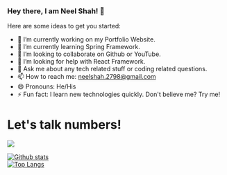 ### Hey there, I am Neel Shah! 👋

<!--
**ineelshah/ineelshah** is a ✨ _special_ ✨ repository because its `README.md` (this file) appears on your GitHub profile.
-->

Here are some ideas to get you started:

- 🔭 I’m currently working on my Portfolio Website.
- 🌱 I’m currently learning Spring Framework.
- 👯 I’m looking to collaborate on Github or YouTube.
- 🤔 I’m looking for help with React Framework.
- 💬 Ask me about any tech related stuff or coding related questions.
- 📫 How to reach me: neelshah.2798@gmail.com
- 😄 Pronouns: He/His
- ⚡ Fun fact: I learn new technologies quickly. Don't believe me? Try me!

# Let's talk numbers!
![](https://komarev.com/ghpvc/?username=ineelshah)


[![Github stats](https://github-readme-stats.vercel.app/api?username=ineelshah&show_icons=true&include_all_commits=true)](https://github.com/ineelshah/github-readme-stats)
<br>
[![Top Langs](https://github-readme-stats.vercel.app/api/top-langs/?username=ineelshah&layout=compact)](https://github.com/ineelshah/github-readme-stats)
